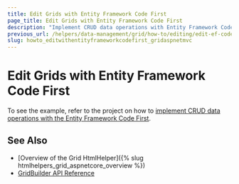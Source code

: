 ```yaml
---
title: Edit Grids with Entity Framework Code First
page_title: Edit Grids with Entity Framework Code First
description: "Implement CRUD data operations with Entity Framework Code First when working with the Kendo UI Grid."
previous_url: /helpers/data-management/grid/how-to/editing/edit-ef-code-first
slug: howto_editwithentityframeworkcodefirst_gridaspnetmvc
---
```


# Edit Grids with Entity Framework Code First

To see the example, refer to the project on how to [implement CRUD data operations with the Entity Framework Code First](https://github.com/telerik/ui-for-aspnet-mvc-examples/tree/master/grid/editing-ef-code-first).

## See Also

* [Overview of the Grid HtmlHelper]({% slug htmlhelpers_grid_aspnetcore_overview %})
* [GridBuilder API Reference](https://docs.telerik.com/aspnet-mvc/api/Kendo.Mvc.UI.Fluent/GridBuilder)
